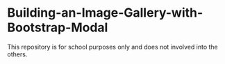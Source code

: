 # Building-an-Image-Gallery-with-Bootstrap-Modal
This repository is for school purposes only and does not involved into the others.
